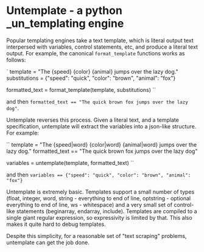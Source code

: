 # Untemplate - a python _un_templating engine

Popular templating engines take a text template, which is literal output text interpersed with variables, control statements, etc, and produce a literal text output. For example, the canonical `format_template` functions works as follows:

`
template = "The {speed} {color} {animal} jumps over the lazy dog."
substitutions = {"speed": "quick", "color": "brown", "animal": "fox"}

formatted_text = format_template(template, substitutions)
``

and then `formatted_text == "The quick brown fox jumps over the lazy dog"`.

Untemplate reverses this process. Given a literal text, and a template specification, untemplate will extract the variables into a json-like structure. For example:

``
template = "The {speed|word} {color|word} {animal|word} jumps over the lazy dog."
formatted_text == "The quick brown fox jumps over the lazy dog"

variables = untemplate(template, formatted_text)
``

and then `variables == {"speed": "quick", "color": "brown", "animal": "fox"}`

Untemplate is extremely basic. Templates support a small number of types (float, integer, word, string - everything to end of line, optstring - optional everything to end of line, ws - whitespace) and a very small set of control-like statements (beginarray, endarray, include). Templates are compiled to a single giant regular expression, so expressivity is limited by that. This also makes it quite hard to debug templates.

Despite this simplicity, for a reasonable set of "text scraping" problems, untemplate can get the job done.